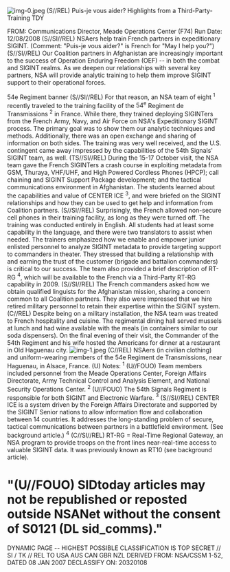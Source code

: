 ![img-0.jpeg](img-0.jpeg)
(S//REL) Puis-je vous aider? Highlights from a Third-Party-Training TDY

FROM:
Communications Director, Meade Operations Center (F74)
Run Date: 12/08/2008
(S//SI//REL) NSAers help train French partners in expeditionary SIGINT. (Comment: "Puis-je vous aider?" is French for "May I help you?")
(S//SI//REL) Our Coalition partners in Afghanistan are increasingly important to the success of Operation Enduring Freedom (OEF) -- in both the combat and SIGINT realms. As we deepen our relationships with several key partners, NSA will provide analytic training to help them improve SIGINT support to their operational forces.

54e Regiment banner
(S//SI//REL) For that reason, an NSA team of eight ${ }^{1}$ recently traveled to the training facility of the $54{ }^{\mathrm{e}}$ Regiment de Transmissions ${ }^{2}$ in France. While there, they trained deploying SIGINTers from the French Army, Navy, and Air Force on NSA's Expeditionary SIGINT process. The primary goal was to show them our analytic techniques and methods. Additionally, there was an open exchange and sharing of information on both sides. The training was very well received, and the U.S. contingent came away impressed by the capabilities of the 54th Signals' SIGINT team, as well.
(TS//SI//REL) During the 15-17 October visit, the NSA team gave the French SIGINTers a crash course in exploiting metadata from GSM, Thuraya, VHF/UHF, and High Powered Cordless Phones (HPCP); call chaining and SIGINT Support Package development; and the tactical communications environment in Afghanistan. The students learned about the capabilities and value of CENTER ICE ${ }^{3}$, and were briefed on the SIGINT relationships and how they can be used to get help and information from Coalition partners.
(S//SI//REL) Surprisingly, the French allowed non-secure cell phones in their training facility, as long as they were turned off. The training was conducted entirely in English. All students had at least some capability in the language, and there were two translators to assist when needed. The trainers emphasized how we enable and empower junior enlisted personnel to analyze SIGINT metadata to provide targeting support to commanders in theater. They stressed that building a relationship with and earning the trust of the customer (brigade and battalion commanders) is critical to our success. The team also provided a brief description of RT-RG ${ }^{4}$, which will be available to the French via a Third-Party RT-RG capability in 2009.
(S//SI//REL) The French commanders asked how we obtain qualified linguists for the Afghanistan mission, sharing a concern common to all Coalition partners. They also were impressed that we hire retired military personnel to retain their expertise within the SIGINT system.
(C//REL) Despite being on a military installation, the NSA team was treated to French hospitality and cuisine. The regimental dining hall served mussels at lunch and had wine available with the meals (in containers similar to our soda dispensers). On the final evening of their visit, the
Commander of the 54th Regiment and his wife hosted the Americans for dinner at a restaurant in Old Haguenau city.
![img-1.jpeg](img-1.jpeg)
(C//REL) NSAers (in civilian clothing) and uniform-wearing members of the 54e Regiment de Transmissions, near Haguenau, in Alsace, France.
(U) Notes:
${ }^{1}$ (U//FOUO) Team members included personnel from the Meade Operations Center, Foreign Affairs Directorate, Army Technical Control and Analysis Element, and National Security Operations Center.
${ }^{2}$ (U//FOUO) The 54th Signals Regiment is responsible for both SIGINT and Electronic Warfare.
${ }^{3}$ (S//SI//REL) CENTER ICE is a system driven by the Foreign Affairs Directorate and supported by the SIGINT Senior nations to allow information flow and collaboration between 14 countries. It addresses the long-standing problem of secure, tactical communications between partners in a battlefield environment. (See background article.)
${ }^{4}$ (C//SI//REL) RT-RG = Real-Time Regional Gateway, an NSA program to provide troops on the front lines near-real-time access to valuable SIGINT data. It was previously known as RT10 (see background article).

# "(U//FOUO) SIDtoday articles may not be republished or reposted outside NSANet without the consent of $\mathbf{S 0 1 2 1}$ (DL sid_comms)."
DYNAMIC PAGE -- HIGHEST POSSIBLE CLASSIFICATION IS TOP SECRET // SI / TK // REL TO USA AUS CAN GBR NZL
DERIVED FROM: NSA/CSSM 1-52, DATED 08 JAN 2007 DECLASSIFY ON: 20320108
